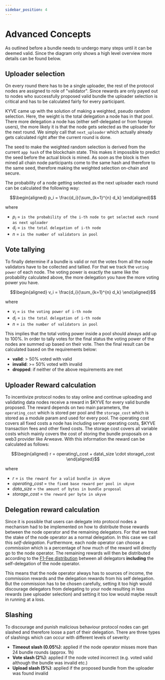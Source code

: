 ```yaml
---
sidebar_position: 4
---
```


# Advanced Concepts

As outlined before a bundle needs to undergo many steps until it can be deemed valid. Since the diagram only shows a high level overview more details can be found below.

## Uploader selection

On every round there has to be a single uploader, the rest of the protocol nodes are assigned to role of "validator". Since rewards are only payed out to nodes who successfully proposed valid bundle the uploader selection is critical and has to be calculated fairly for every participant.

KYVE came up with the solution of making a weighted, pseudo random selection. Here, the weight is the total delegation a node has in that pool. There more delegation a node has (either self-delegated or from foreign users), the more likely it is that the node gets selected as the uploader for the next round. We simply call that `next_uploader` which actually already gets calculated right after the current round is done.

The seed to make the weighted random selection is derived from the current `app hash` of the blockchain state. This makes it impossible to predict the seed before the actual block is mined. As soon as the block is then mined all chain node participants come to the same hash and therefore to the same seed, therefore making the weighted selection on-chain and secure.

The probability of a node getting selected as the next uploader each round can be calculated the following way:

$$\begin{aligned}
p_i = \frac{d_i}{\sum_{k=1}^{n} d_k}
\end{aligned}$$

where

- $p_i$ = `is the probability of the i-th node to get selected each round as next uploader`
- $d_i$ = `is the total delegation of i-th node`
- $n$ = `is the number of validators in pool`

## Vote tallying

To finally determine if a bundle is valid or not the votes from all the node validators have to be collected and tallied. For that we track the `voting power` of each node. The voting power is exactly the same like the probability calculated above, the more delegation you have the more voting power you have. 

$$\begin{aligned}
v_i = \frac{d_i}{\sum_{k=1}^{n} d_k}
\end{aligned}$$

where

- $v_i$ = `is the voting power of i-th node`
- $d_i$ = `is the total delegation of i-th node`
- $n$ = `is the number of validators in pool`

This implies that the total voting power inside a pool should always add up to 100%. In order to tally votes for the final status the voting power of the nodes are summed up based on their vote. Then the final result can be calculated based on the requirements below:

- **valid**: > 50% voted with valid
- **invalid**: >= 50% voted with invalid
- **dropped**: if neither of the above requirements are met

## Uploader Reward calculation

To incentivize protocol nodes to stay online and continue uploading and validating data nodes receive a reward in $KYVE for every valid bundle proposed. The reward depends on two main parameters, the `operating_cost` which is stored per pool and the `storage_cost` which is stored as a module param and used for every pool. The operating cost covers all fixed costs a node has including server operating costs, $KYVE transaction fees and other fixed costs. The storage cost covers all variable costs which mainly covers the cost of storing the bundle proposals on a web3 provider like Arweave. With this information the reward can be calculated as follows:

$$\begin{aligned}
r = operating\_cost + data\_size \cdot storage\_cost
\end{aligned}$$

where

- $r$ = `is the reward for a valid bundle in ukyve`
- $operating\_cost$ = `the fixed base reward per pool in ukyve`
- $data\_size$ = `the amount of bytes in bundle proposal`
- $storage\_cost$ = `the reward per byte in ukyve`

## Delegation reward calculation

Since it is possible that users can delegate into protocol nodes a mechanism had to be implemented on how to distribute those rewards between the node operator and the remaining delegators. For that we treat the stake of the node operator as a normal delegation. In this case we call this *self-delegation*. Furthermore, each node operator can choose a *commission* which is a percentage of how much of the reward will directly go to the node operator. The remaining rewards will then be distributed according to the [F1-Fee distribution](https://drops.dagstuhl.de/opus/volltexte/2020/11974/pdf/OASIcs-Tokenomics-2019-10.pdf) between all delegators **including** the self-delegation of the node operator.

This means that the node operator always has to sources of income, the commission rewards and the delegation rewards from his self delegation. But the commission has to be chosen carefully, setting it too high would discourage delegators from delegating to your node resulting in less rewards (see uploader selection) and setting it too low would maybe result in running at a loss.

## Slashing

To discourage and punish malicious behaviour protocol nodes can get slashed and therefore loose a part of their delegation. There are three types of slashings which can occur with different levels of severity:

- **Timeout slash (0.05%)**: applied if the node operator misses more than 24 bundle rounds (approx. 1h)
- **Vote slash (2%)**: applied if the node voted incorrect (e.g. voted valid although the bundle was invalid etc.)
- **Upload slash (5%)**: applied if the proposed bundle from the uploader was found invalid